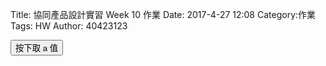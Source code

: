 Title: 協同產品設計實習  Week 10 作業
Date: 2017-4-27 12:08
Category:作業
Tags: HW
Author: 40423123

<!-- PELICAN_END_SUMMARY -->

<!-- 導入 Brython 標準程式庫 -->
 
<script src="../data/Brython-3.3.1/brython.js"></script>
<script src="../data/Brython-3.3.1/brython_stdlib.js"></script>
 
<!-- 啟動 Brython -->
<script>
window.onload=function(){
// 設定 cdw10 為共用程式路徑
brython({debug:1, pythonpath:['./../data/w10']});
}
</script>
 
<!-- 以下實際利用  Brython -->
 
<div id="container" width="600" height="400"></div>
<div id="container2" width="600" height="400"></div>
 
<script type="text/python3">
from browser import document as doc
from browser import html
import math
import add
container = doc['container']
container2 = doc['container2']

a=1
b=16
sum=add.add(a,b)

container <= str(sum)

degree = math.pi/180
def button1(event):
    a = input("give me a")
    container2 <= str(math.cos(60*degree)+float(a))
doc["button1"].bind("click", button1)
</script>
<button id="button1">按下取 a 值</button>

</script>